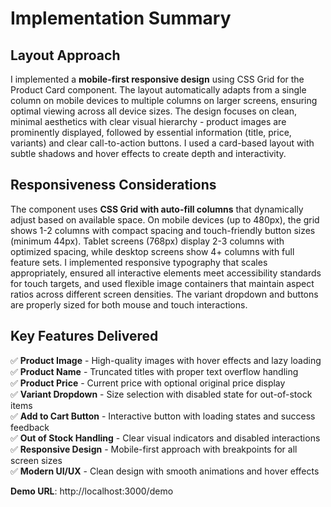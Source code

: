 # Implementation Summary

## Layout Approach

I implemented a **mobile-first responsive design** using CSS Grid for the Product Card component. The layout automatically adapts from a single column on mobile devices to multiple columns on larger screens, ensuring optimal viewing across all device sizes. The design focuses on clean, minimal aesthetics with clear visual hierarchy - product images are prominently displayed, followed by essential information (title, price, variants) and clear call-to-action buttons. I used a card-based layout with subtle shadows and hover effects to create depth and interactivity.

## Responsiveness Considerations

The component uses **CSS Grid with auto-fill columns** that dynamically adjust based on available space. On mobile devices (up to 480px), the grid shows 1-2 columns with compact spacing and touch-friendly button sizes (minimum 44px). Tablet screens (768px) display 2-3 columns with optimized spacing, while desktop screens show 4+ columns with full feature sets. I implemented responsive typography that scales appropriately, ensured all interactive elements meet accessibility standards for touch targets, and used flexible image containers that maintain aspect ratios across different screen densities. The variant dropdown and buttons are properly sized for both mouse and touch interactions.

## Key Features Delivered

✅ **Product Image** - High-quality images with hover effects and lazy loading  
✅ **Product Name** - Truncated titles with proper text overflow handling  
✅ **Product Price** - Current price with optional original price display  
✅ **Variant Dropdown** - Size selection with disabled state for out-of-stock items  
✅ **Add to Cart Button** - Interactive button with loading states and success feedback  
✅ **Out of Stock Handling** - Clear visual indicators and disabled interactions  
✅ **Responsive Design** - Mobile-first approach with breakpoints for all screen sizes  
✅ **Modern UI/UX** - Clean design with smooth animations and hover effects  

**Demo URL**: http://localhost:3000/demo 
